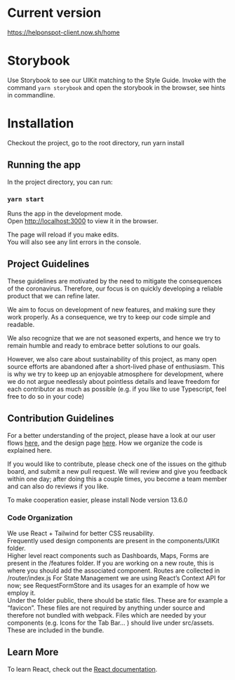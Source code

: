 # Current version

https://helponspot-client.now.sh/home

# Storybook

Use Storybook to see our UIKit matching to the Style Guide. Invoke with the command `yarn storybook` and open the storybook in the browser, see hints in commandline.

# Installation

Checkout the project, go to the root directory, run yarn install

## Running the app

In the project directory, you can run:

### `yarn start`

Runs the app in the development mode.<br />
Open [http://localhost:3000](http://localhost:3000) to view it in the browser.

The page will reload if you make edits.<br />
You will also see any lint errors in the console.

## Project Guidelines

These guidelines are motivated by the need to mitigate the consequences of the coronavirus. Therefore, our focus is on quickly developing a reliable product that we can refine later.

We aim to focus on development of new features, and making sure they work properly. As a consequence, we try to keep our code simple and readable.

We also recognize that we are not seasoned experts, and hence we try to remain humble and ready to embrace better solutions to our goals.

However, we also care about sustainability of this project, as many open source efforts are abandoned after a short-lived phase of enthusiasm. This is why we try to keep up an enjoyable atmosphere for development, where we do not argue needlessly about pointless details and leave freedom for each contributor as much as possible (e.g. if you like to use Typescript, feel free to do so in your code)

## Contribution Guidelines

For a better understanding of the project, please have a look at our user flows [here](https://bitrix24public.com/b24-c5kaqs.bitrix24.de/docs/pub/188f369466feb2c949730671b4dbce98/default/?&), and the design page [here](https://www.figma.com/file/DV0E2lCqq39fhdDG6v86Ru/Helferportal?node-id=1%3A1324). How we organize the code is explained here.

If you would like to contribute, please check one of the issues on the github board, and submit a new pull request. We will review and give you feedback within one day; after doing this a couple times, you become a team member and can also do reviews if you like.

To make cooperation easier, please install Node version 13.6.0

### Code Organization

We use React + Tailwind for better CSS reusability.  
Frequently used design components are present in the components/UIKit folder.  
Higher level react components such as Dashboards, Maps, Forms are present in the /features folder. If you are working on a new route, this is where you should add the associated component.
Routes are collected in /router/index.js
For State Management we are using React’s Context API for now; see RequestFormStore and its usages for an example of how we employ it.  
Under the folder public, there should be static files. These are for example a “favicon”. These files are not required by anything under source and therefore not bundled with webpack. Files which are needed by your components (e.g. Icons for the Tab Bar… ) should live under src/assets. These are included in the bundle.

## Learn More

To learn React, check out the [React documentation](https://reactjs.org/).

